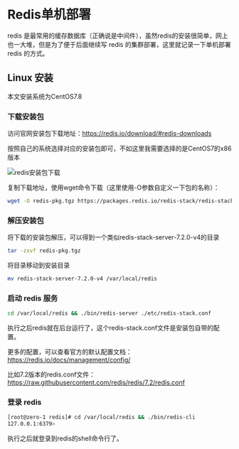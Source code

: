 # Redis单机部署

redis 是最常用的缓存数据库（正确说是中间件），虽然redis的安装很简单，网上也一大堆，但是为了便于后面继续写 redis 的集群部署，这里就记录一下单机部署 redis 的方式。

## Linux 安装

本文安装系统为CentOS7.8

### 下载安装包

访问官网安装包下载地址：<https://redis.io/download/#redis-downloads>

按照自己的系统选择对应的安装包即可，不如这里我需要选择的是CentOS7的x86版本

![redis安装包下载](https://cdn.jsdelivr.net/gh/Hopetree/blog-img@main/2023/10/redis-download%20%281%29.png)

复制下载地址，使用wget命令下载（这里使用-O参数自定义一下包的名称）：

```bash
wget -O redis-pkg.tgz https://packages.redis.io/redis-stack/redis-stack-server-7.2.0-v4.rhel7.x86_64.tar.gz?_gl=1*1qn2s6n*_ga*MTIwNjcwNTA1OS4xNjk4MzcxODAw*_ga_8BKGRQKRPV*MTY5ODM3MTc5OS4xLjAuMTY5ODM3MTgwOS41MC4wLjA.*_gcl_au*NTc2MjEzMjA0LjE2OTgzNzE4MDA.
```

### 解压安装包

将下载的安装包解压，可以得到一个类似redis-stack-server-7.2.0-v4的目录

```bash
tar -zxvf redis-pkg.tgz
```

将目录移动到安装目录

```bash
mv redis-stack-server-7.2.0-v4 /var/local/redis
```

### 启动 redis 服务

```bash
cd /var/local/redis && ./bin/redis-server ./etc/redis-stack.conf
```
执行之后redis就在后台运行了，这个redis-stack.conf文件是安装包自带的配置。

更多的配置，可以查看官方的默认配置文档：<https://redis.io/docs/management/config/>

比如7.2版本的redis.conf文件：<https://raw.githubusercontent.com/redis/redis/7.2/redis.conf>

### 登录 redis

```bash
[root@zero-1 redis]# cd /var/local/redis && ./bin/redis-cli
127.0.0.1:6379> 
```

执行之后就登录到redis的shell命令行了。